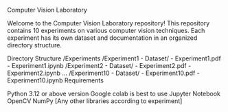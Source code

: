 Computer Vision Laboratory

Welcome to the Computer Vision Laboratory repository! This repository contains 10 experiments on various computer vision techniques. Each experiment has its own dataset and documentation in an organized directory structure.


Directory Structure
/Experiments
    /Experiment1
        - Dataset/
        - Experiment1.pdf
        - Experiment1.ipynb
    /Experiment2
        - Dataset/
        - Experiment2.pdf
        - Experiment2.ipynb
    ...
    /Experiment10
        - Dataset/
        - Experiment10.pdf
        - Experiment10.ipynb
Requirements

Python 3.12 or above version
Google colab is best to use
Jupyter Notebook
OpenCV
NumPy
[Any other libraries according to experiment]

